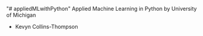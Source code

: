 "# appliedMLwithPython" 
Applied Machine Learning in Python
by University of Michigan
- Kevyn Collins-Thompson
